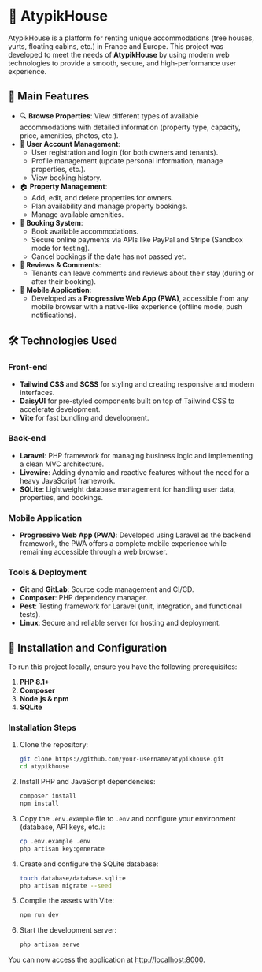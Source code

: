 # 🏡 AtypikHouse

AtypikHouse is a platform for renting unique accommodations (tree houses, yurts, floating cabins, etc.) in France and Europe. This project was developed to meet the needs of **AtypikHouse** by using modern web technologies to provide a smooth, secure, and high-performance user experience.

## 🌟 Main Features

- 🔍 **Browse Properties**: View different types of available accommodations with detailed information (property type, capacity, price, amenities, photos, etc.).
- 📝 **User Account Management**:
  - User registration and login (for both owners and tenants).
  - Profile management (update personal information, manage properties, etc.).
  - View booking history.
- 🏠 **Property Management**:
  - Add, edit, and delete properties for owners.
  - Plan availability and manage property bookings.
  - Manage available amenities.
- 📅 **Booking System**:
  - Book available accommodations.
  - Secure online payments via APIs like PayPal and Stripe (Sandbox mode for testing).
  - Cancel bookings if the date has not passed yet.
- 💬 **Reviews & Comments**:
  - Tenants can leave comments and reviews about their stay (during or after their booking).
- 📲 **Mobile Application**:
  - Developed as a **Progressive Web App (PWA)**, accessible from any mobile browser with a native-like experience (offline mode, push notifications).

## 🛠️ Technologies Used

### Front-end
- **Tailwind CSS** and **SCSS** for styling and creating responsive and modern interfaces.
- **DaisyUI** for pre-styled components built on top of Tailwind CSS to accelerate development.
- **Vite** for fast bundling and development.

### Back-end
- **Laravel**: PHP framework for managing business logic and implementing a clean MVC architecture.
- **Livewire**: Adding dynamic and reactive features without the need for a heavy JavaScript framework.
- **SQLite**: Lightweight database management for handling user data, properties, and bookings.

### Mobile Application
- **Progressive Web App (PWA)**: Developed using Laravel as the backend framework, the PWA offers a complete mobile experience while remaining accessible through a web browser.

### Tools & Deployment
- **Git** and **GitLab**: Source code management and CI/CD.
- **Composer**: PHP dependency manager.
- **Pest**: Testing framework for Laravel (unit, integration, and functional tests).
- **Linux**: Secure and reliable server for hosting and deployment.

## 🚀 Installation and Configuration

To run this project locally, ensure you have the following prerequisites:

1. **PHP 8.1+**
2. **Composer**
3. **Node.js & npm**
4. **SQLite**

### Installation Steps

1. Clone the repository:

    ```bash
    git clone https://github.com/your-username/atypikhouse.git
    cd atypikhouse
    ```

2. Install PHP and JavaScript dependencies:

    ```bash
    composer install
    npm install
    ```

3. Copy the `.env.example` file to `.env` and configure your environment (database, API keys, etc.):

    ```bash
    cp .env.example .env
    php artisan key:generate
    ```

4. Create and configure the SQLite database:

    ```bash
    touch database/database.sqlite
    php artisan migrate --seed
    ```

5. Compile the assets with Vite:

    ```bash
    npm run dev
    ```

6. Start the development server:

    ```bash
    php artisan serve
    ```

You can now access the application at [http://localhost:8000](http://localhost:8000).
